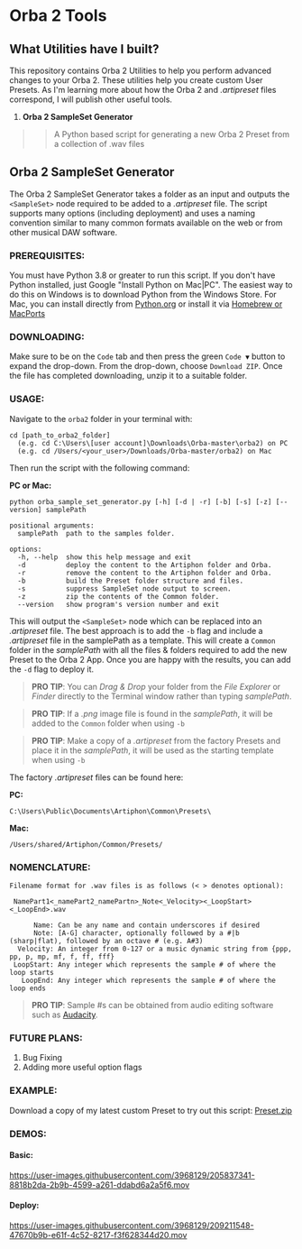 # Orba 2 Tools

## What Utilities have I built?
This repository contains Orba 2 Utilities to help you perform advanced changes to your Orba 2. These utilities help you create custom User Presets. As I'm learning more about how the Orba 2 and *.artipreset* files correspond, I will publish other useful tools.

1. **Orba 2 SampleSet Generator**
>> A Python based script for generating a new Orba 2 Preset from a collection of .wav files

## Orba 2 SampleSet Generator
The Orba 2 SampleSet Generator takes a folder as an input and outputs the ```<SampleSet>``` node required to be added to a *.artipreset* file. The script supports many options (including deployment) and uses a naming convention similar to many common formats available on the web or from other musical DAW software.

### PREREQUISITES:
You must have Python 3.8 or greater to run this script. If you don't have Python installed, just Google "Install Python on Mac|PC". The easiest way to do this on Windows is to download Python from the Windows Store. For Mac, you can install directly from [Python.org](https://www.python.org/downloads/macos/) or install it via [Homebrew or MacPorts](https://www.scivision.dev/homebrew-macports-fink/)

### DOWNLOADING:
Make sure to be on the `Code` tab and then press the green `Code ▼` button to expand the drop-down. From the drop-down, choose `Download ZIP`. Once the file has completed downloading, unzip it to a suitable folder.

### USAGE:
 Navigate to the `orba2` folder in your terminal with:
```
cd [path_to_orba2_folder]
  (e.g. cd C:\Users\[user account]\Downloads\Orba-master\orba2) on PC
  (e.g. cd /Users/<your_user>/Downloads/Orba-master/orba2) on Mac
```
Then run the script with the following command:

**PC or Mac:**
```
python orba_sample_set_generator.py [-h] [-d | -r] [-b] [-s] [-z] [--version] samplePath

positional arguments:
  samplePath  path to the samples folder.

options:
  -h, --help  show this help message and exit
  -d          deploy the content to the Artiphon folder and Orba.
  -r          remove the content to the Artiphon folder and Orba.
  -b          build the Preset folder structure and files.
  -s          suppress SampleSet node output to screen.
  -z          zip the contents of the Common folder.
  --version   show program's version number and exit
```
This will output the ```<SampleSet>``` node which can be replaced into an *.artipreset* file. The best approach is to add the `-b` flag and include a *.artipreset* file in the samplePath as a template. This will create a `Common` folder in the *samplePath* with all the files & folders required to add the new Preset to the Orba 2 App. Once you are happy with the results, you can add the `-d` flag to deploy it.

>**PRO TIP**: You can *Drag & Drop* your folder from the *File Explorer* or *Finder* directly to the Terminal window rather than typing *samplePath*.

>**PRO TIP**: If a *.png* image file is found in the *samplePath*, it will be added to the `Common` folder when using `-b`

>**PRO TIP**: Make a copy of a *.artipreset* from the factory Presets and place it in the *samplePath*, it will be used as the starting template when using `-b`

The factory *.artipreset* files can be found here:

**PC:**
```
C:\Users\Public\Documents\Artiphon\Common\Presets\
```
**Mac:**
```
/Users/shared/Artiphon/Common/Presets/
```

### NOMENCLATURE:
```
Filename format for .wav files is as follows (< > denotes optional):

 NamePart1<_namePart2_namePartn>_Note<_Velocity><_LoopStart><_LoopEnd>.wav

      Name: Can be any name and contain underscores if desired  
      Note: [A-G] character, optionally followed by a #|b (sharp|flat), followed by an octave # (e.g. A#3)
  Velocity: An integer from 0-127 or a music dynamic string from {ppp, pp, p, mp, mf, f, ff, fff}
 LoopStart: Any integer which represents the sample # of where the loop starts
   LoopEnd: Any integer which represents the sample # of where the loop ends
```
>**PRO TIP**: Sample #s can be obtained from audio editing software such as [Audacity](https://www.audacityteam.org).

### FUTURE PLANS:
1. Bug Fixing
2. Adding more useful option flags

### EXAMPLE:
Download a copy of my latest custom Preset to try out this script:
[Preset.zip](https://github.com/subskybox/Orba/files/10289501/Preset.zip)

### DEMOS:
#### Basic:
https://user-images.githubusercontent.com/3968129/205837341-8818b2da-2b9b-4599-a261-ddabd6a2a5f6.mov
#### Deploy:
https://user-images.githubusercontent.com/3968129/209211548-47670b9b-e61f-4c52-8217-f3f628344d20.mov